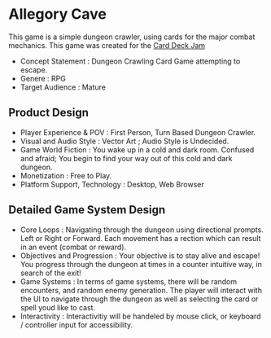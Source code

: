 # Allegory Cave

This game is a simple dungeon crawler, using cards for the major combat mechanics. This game was created for the [Card Deck Jam](https://itch.io/jam/card-deck-jam)

- Concept Statement : Dungeon Crawling Card Game attempting to escape.
- Genere : RPG
- Target Audience : Mature


## Product Design

- Player Experience & POV : First Person, Turn Based Dungeon Crawler.
- Visual and Audio Style : Vector Art ; Audio Style is Undecided.
- Game World Fiction : You wake up in a cold and dark room. Confused and afraid; You begin to find your way out of this cold and dark dungeon.
- Monetization : Free to Play.
- Platform Support, Technology : Desktop, Web Browser

## Detailed Game System Design

- Core Loops : Navigating through the dungeon using directional prompts. Left or Right or Forward. Each movement has a rection which can result in an event (combat or reward).
- Objectives and Progression : Your objective is to stay alive and escape! You progress through the dungeon at times in a counter intuitive way, in search of the exit! 
- Game Systems : In terms of game systems, there will be random encounters, and random enemy generation. The player will interact with the UI to navigate through the dungeon as well as selecting the card or spell youd like to cast.
- Interactivity : Interactivitiy will be handeled by mouse click, or keyboard / controller input for accessibility.



